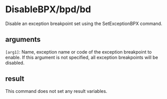 ﻿# DisableBPX/bpd/bd

Disable an exception breakpoint set using the SetExceptionBPX command.

## arguments

`[arg1]`: Name, exception name or code of the exception breakpoint to enable. If this argument is not specified, all exception breakpoints will be disabled.

## result

This command does not set any result variables.
